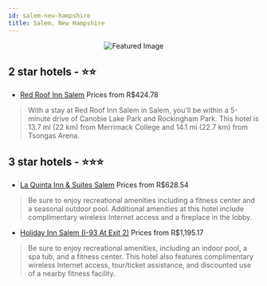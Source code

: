 ```yaml
---
id: salem-new-hampshire
title: Salem, New Hampshire
---
```


<center><img src="https://i.travelapi.com/hotels/1000000/20000/15900/15807/ec23467d_z.jpg" alt="Featured Image" /></center>


##  2 star hotels - ⭐️⭐️

-    [Red Roof Inn Salem](https://us.hurb.com/hotels/salem/red-roof-inn-salem-JNP-JP213255?cmp=18055) Prices from R$424.78
   > With a stay at Red Roof Inn Salem in Salem, you'll be within a 5-minute drive of Canobie Lake Park and Rockingham Park. This hotel is 13.7 mi (22 km) from Merrimack College and 14.1 mi (22.7 km) from Tsongas Arena.

##  3 star hotels - ⭐️⭐️⭐️

-    [La Quinta Inn & Suites Salem](https://us.hurb.com/hotels/salem/la-quinta-inn-suites-salem-JNP-JP094613?cmp=18055) Prices from R$628.54
   > Be sure to enjoy recreational amenities including a fitness center and a seasonal outdoor pool. Additional amenities at this hotel include complimentary wireless Internet access and a fireplace in the lobby.
-    [Holiday Inn Salem (I-93 At Exit 2)](https://us.hurb.com/hotels/salem/holiday-inn-salem-i-93-at-exit-2-JNP-JP036849?cmp=18055) Prices from R$1,195.17
   > Be sure to enjoy recreational amenities, including an indoor pool, a spa tub, and a fitness center. This hotel also features complimentary wireless Internet access, tour/ticket assistance, and discounted use of a nearby fitness facility.
